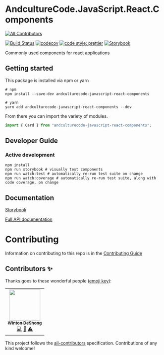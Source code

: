 # AndcultureCode.JavaScript.React.Components
<!-- ALL-CONTRIBUTORS-BADGE:START - Do not remove or modify this section -->
[![All Contributors](https://img.shields.io/badge/all_contributors-1-orange.svg?style=flat-square)](#contributors-)
<!-- ALL-CONTRIBUTORS-BADGE:END -->

[![Build Status](https://travis-ci.org/AndcultureCode/AndcultureCode.JavaScript.React.Components.svg?branch=master)](https://travis-ci.org/AndcultureCode/AndcultureCode.JavaScript.React.Components)
[![codecov](https://codecov.io/gh/AndcultureCode/AndcultureCode.JavaScript.React.Components/branch/master/graph/badge.svg)](https://codecov.io/gh/AndcultureCode/AndcultureCode.JavaScript.React.Components)
[![code style: prettier](https://img.shields.io/badge/code_style-prettier-ff69b4.svg?style=flat-square)](https://github.com/prettier/prettier)
[![Storybook](https://raw.githubusercontent.com/storybookjs/brand/master/badge/badge-storybook.svg)](https://andculturecode.github.io/AndcultureCode.JavaScript.React.Components)

Commonly used components for react applications

## Getting started

This package is installed via npm or yarn

```shell
# npm
npm install --save-dev andculturecode-javascript-react-components

# yarn
yarn add andculturecode-javascript-react-components --dev
```

From there you can import the variety of modules.

```typescript
import { Card } from "andculturecode-javascript-react-components";
```

## Developer Guide

### Active development

```shell
npm install
npm run storybook # visually test components
npm run watch:test # automatically re-run test suite on change
npm run watch:coverage # automatically re-run test suite, along with code coverage, on change
```

###

## Documentation

[Storybook](https://andculturecode.github.io/AndcultureCode.JavaScript.React.Components)

[Full API documentation](docs/README.md)

# Contributing

Information on contributing to this repo is in the [Contributing Guide](CONTRIBUTING.md)

## Contributors ✨

Thanks goes to these wonderful people ([emoji key](https://allcontributors.org/docs/en/emoji-key)):

<!-- ALL-CONTRIBUTORS-LIST:START - Do not remove or modify this section -->
<!-- prettier-ignore-start -->
<!-- markdownlint-disable -->
<table>
  <tr>
    <td align="center"><a href="https://winton.me"><img src="https://avatars.githubusercontent.com/u/48424?v=4?s=100" width="100px;" alt=""/><br /><sub><b>Winton DeShong</b></sub></a><br /><a href="https://github.com/AndcultureCode/AndcultureCode.JavaScript.React.Components/commits?author=wintondeshong" title="Code">💻</a> <a href="https://github.com/AndcultureCode/AndcultureCode.JavaScript.React.Components/commits?author=wintondeshong" title="Documentation">📖</a> <a href="https://github.com/AndcultureCode/AndcultureCode.JavaScript.React.Components/commits?author=wintondeshong" title="Tests">⚠️</a></td>
  </tr>
</table>

<!-- markdownlint-restore -->
<!-- prettier-ignore-end -->

<!-- ALL-CONTRIBUTORS-LIST:END -->

This project follows the [all-contributors](https://github.com/all-contributors/all-contributors) specification. Contributions of any kind welcome!